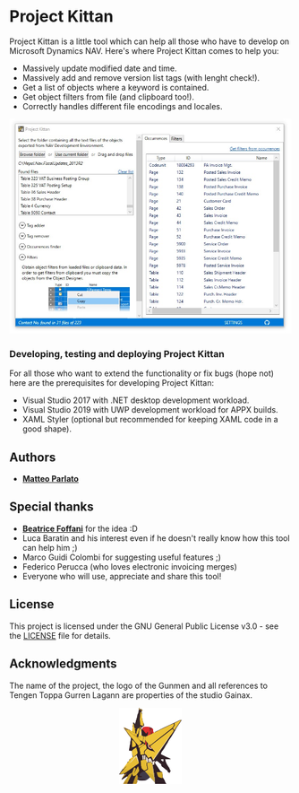 
# Project Kittan

Project Kittan is a little tool which can help all those who have to develop on Microsoft Dynamics NAV. Here's where Project Kittan comes to help you:
  - Massively update modified date and time.
  - Massively add and remove version list tags (with lenght check!).
  - Get a list of objects where a keyword is contained.
  - Get object filters from file (and clipboard too!).
  - Correctly handles different file encodings and locales.


<p align="center">
  <img src="https://github.com/matteoparlato/Project-Kittan/blob/master/Project%20Kittan/Assets/Screenshot.jpg"/>
</p>


### Developing, testing and deploying Project Kittan

For all those who want to extend the functionality or fix bugs (hope not) here are the prerequisites for developing Project Kittan:

  - Visual Studio 2017 with .NET desktop development workload.
  - Visual Studio 2019 with UWP development workload for APPX builds.
  - XAML Styler (optional but recommended for keeping XAML code in a good shape).

## Authors

* [**Matteo Parlato**](https://github.com/matteoparlato)

## Special thanks

* [**Beatrice Foffani**](https://github.com/f0ffee) for the idea :D
* Luca Baratin and his interest even if he doesn't really know how this tool can help him ;)
* Marco Guidi Colombi for suggesting useful features ;)
* Federico Perucca (who loves electronic invoicing merges)
* Everyone who will use, appreciate and share this tool!

## License

This project is licensed under the GNU General Public License v3.0 - see the [LICENSE](LICENSE) file for details.

## Acknowledgments

The name of the project, the logo of the Gunmen and all references to Tengen Toppa Gurren Lagann are properties of the studio Gainax.
<p align="center">
  <img src="https://github.com/matteoparlato/Project-Kittan/blob/master/Project%20Kittan/Assets/Project_logo_color.png" width="112" height="136"/>
</p>
